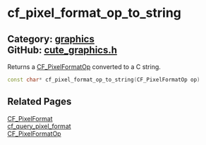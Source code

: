 [](../header.md ':include')

# cf_pixel_format_op_to_string

Category: [graphics](https://github.com/RandyGaul/cute_framework/blob/master/docs/api_reference?id=graphics)  
GitHub: [cute_graphics.h](https://github.com/RandyGaul/cute_framework/blob/master/include/cute_graphics.h)  
---

Returns a [CF_PixelFormatOp](https://github.com/RandyGaul/cute_framework/blob/master/docs/graphics/cf_pixelformatop.md) converted to a C string.

```cpp
const char* cf_pixel_format_op_to_string(CF_PixelFormatOp op)
```

## Related Pages

[CF_PixelFormat](https://github.com/RandyGaul/cute_framework/blob/master/docs/graphics/cf_pixelformat.md)  
[cf_query_pixel_format](https://github.com/RandyGaul/cute_framework/blob/master/docs/graphics/cf_query_pixel_format.md)  
[CF_PixelFormatOp](https://github.com/RandyGaul/cute_framework/blob/master/docs/graphics/cf_pixelformatop.md)  
